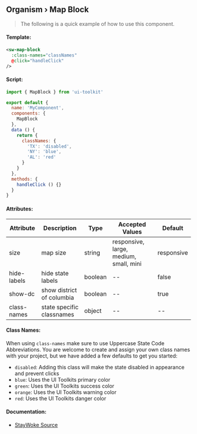 Organism › Map Block
---

> The following is a quick example of how to use this component.


#### Template:

```xml
<sw-map-block
  :class-names="classNames"
  @click="handleClick"
/>
```


#### Script:
```js
import { MapBlock } from 'ui-toolkit'

export default {
  name: 'MyComponent',
  components: {
    MapBlock
  },
  data () {
    return {
      classNames: {
        'TX': 'disabled',
        'NY': 'blue',
        'AL': 'red'
      }
    }
  },
  methods: {
    handleClick () {}
  }
}
```


#### Attributes:

Attribute   | Description               | Type    | Accepted Values                        | Default
------------|---------------------------|---------|----------------------------------------|------------
size        | map size                  | string  | responsive, large, medium, small, mini | responsive
hide-labels | hide state labels         | boolean | --                                     | false
show-dc     | show district of columbia | boolean | --                                     | true
class-names | state specific classnames | object  | --                                     | --

#### Class Names:

When using `class-names` make sure to use Uppercase State Code Abbreviations. You are welcome to create and assign your own class names with your project, but we have added a few defaults to get you started:

* `disabled`: Adding this class will make the state disabled in appearance and prevent clicks
* `blue`: Uses the UI Toolkits primary color
* `green`: Uses the UI Toolkits success color
* `orange`: Uses the UI Toolkits warning color
* `red`: Uses the UI Toolkits danger color

#### Documentation:

* [StayWoke Source](https://github.com/staywoke/ui-toolkit/tree/master/src/components/organisms/map-block)
